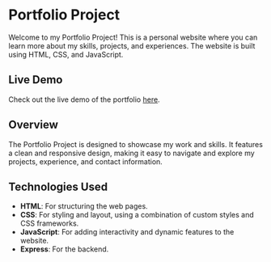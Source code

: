 # Portfolio Project

Welcome to my Portfolio Project! This is a personal website where you can learn more about my skills, projects, and experiences. The website is built using HTML, CSS, and JavaScript.

## Live Demo

Check out the live demo of the portfolio [here](https://milicagareski.github.io/portfolio/templates/).

## Overview

The Portfolio Project is designed to showcase my work and skills. It features a clean and responsive design, making it easy to navigate and explore my projects, experience, and contact information.

## Technologies Used

- **HTML**: For structuring the web pages.
- **CSS**: For styling and layout, using a combination of custom styles and CSS frameworks.
- **JavaScript**: For adding interactivity and dynamic features to the website.
- **Express**: For the backend.
